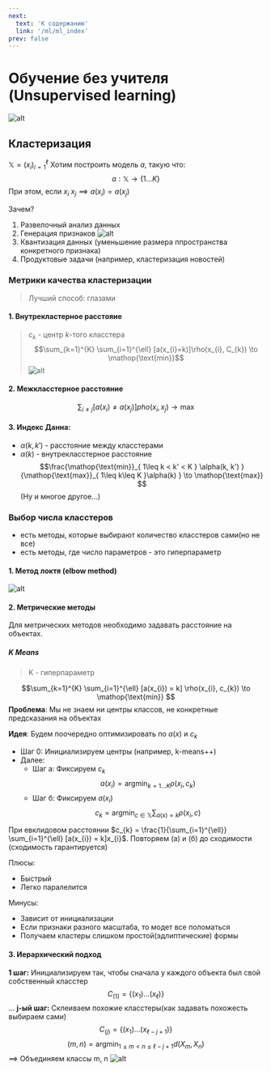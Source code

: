 ```yaml
---
next:
  text: 'К содержанию'
  link: '/ml/ml_index'
prev: false
---
```


# Обучение без учителя (Unsupervised learning)

![alt](https://i.imgur.com/R9eNInw.png)

## Кластеризация

$\mathbb{X} = (x_{i})_{i=1}^{\ell}$
Хотим построить модель $a$, такую что:
$$a: \mathbb{X} \to \{1\dots K\}$$
При этом, если $x_{i} ~ x_{j} \implies a(x_{i})=a(x_{j})$

Зачем?
1. Развелочный анализ данных
2. Генерация признаков
    ![alt](https://i.imgur.com/An4NCgQ.png)
3. Квантизация данных (уменьшение размера ппространства конкретного признака)
4. Продуктовые задачи (например, кластеризация новостей)
### Метрики качества кластеризации
> Лучший способ: глазами

#### 1. Внутрекластерное расстояие
> $c_{k}$ - центр $k$-того класстера
$$\sum_{k=1}^{K} \sum_{i=1}^{\ell} [a(x_{i}=k)]\rho(x_{i}, C_{k}) \to \mathop{\text{min}}$$
![alt](https://i.imgur.com/BTl3OYL.png)

#### 2. Межкласстерное расстояние

$$\sum_{i\neq j}[a(x_{i})\neq a(x_{j})]pho(x_{i}, x_{j}) \to \mathop{\text{max}} $$
#### 3. Индекс Данна:
- $\alpha(k, k')$ - расстояние между класстерами
- $\alpha(k)$ - внутрекласстерное расстояние
$$\frac{\mathop{\text{min}}_{ 1\leq k < k' < K } \alpha(k, k') }{\mathop{\text{max}}_{ 1\leq k\leq K }\alpha(k) } \to \mathop{\text{max}}  $$
(Ну и многое другое...)

### Выбор числа класстеров
- есть методы, которые выбирают количество класстеров сами(но не все)
- есть методы, где число параметров - это гиперпараметр
#### 1. Метод локтя (elbow method)
![alt](https://i.imgur.com/PSnkT0r.png)

#### 2. Метрические методы
Для метрических методов необходимо задавать расстояние на объектах.
##### K Means
> K - гиперпараметр

$$\sum_{k=1}^{K} \sum_{i=1}^{\ell} [a(x_{i}) = k] \rho(x_{i}, c_{k}) \to \mathop{\text{min}} $$
**Проблема**: Мы не знаем ни центры классов, не конкретные предсказания на объектах

**Идея**: Будем поочередно оптимизировать по $a(x)$ и $c_{k}$

- Шаг 0: Инициализируем центры (например, k-means++)
- Далее:
  - Шаг а: Фиксируем $c_k$
$$a(x_{i}) = \mathop{\text{argmin}}_{ k=1\dots K } \rho(x_{i}, c_{k}) $$
  - Шаг б: Фиксируем $a(x_{i})$
$$c_{k} = \mathop{\text{argmin}}_{ c \in \mathbb{X} } \sum_{a(x)=k} \rho(x_{i}, c)  $$

При евклидовом расстоянии $c_{k} = \frac{1}{\sum_{i=1}^{\ell}} \sum_{i=1}^{\ell} [a(x_{i}) = k]x_{i}$.  Повторяем (а) и (б) до сходимости (сходимость гарантируется)

Плюсы:
- Быстрый
- Легко паралелится

Минусы:
- Зависит от инициализации
- Если признаки разного масштаба, то модет все поломаться
- Получаем кластеры слишком простой(эдлиптические) формы

#### 3. Иерархический подход

**1 шаг:** Инициализируем так, чтобы сначала у каждого объекта был свой собственный класстер
$$C_{(1)} = \{(x_{1}) \dots (x_{\ell})\}$$
...
**j-ый шаг:** Склеиваем похожие класстеры(как задавать похожесть выбираем сами)
$$C_{(j)} = \{(x_{1}) \dots (x_{\ell - j + 1})\}$$
$$(m, n) = \mathop{\text{argmin}}_{ 1 \leq m < n \leq \ell - j + 1 } d(X_{m}, X_{n})$$
$\implies$ Объединяем классы m, n
![alt](https://i.imgur.com/WbQXCoz.png)

